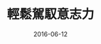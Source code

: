 ---
layout: post
title: "輕鬆駕馭意志力"
date: 2016-06-12
backgrounds:
    - https://3.bp.blogspot.com/-V2CsYyp07gI/V115OnvKPQI/AAAAAAAAFAo/61NnKx5ZPtwhDnPSfyEQcpFnx3hSYj0PACPcB/s1600/IMG_4115.JPG
thumb: https://1.bp.blogspot.com/-_qODk5e7zNs/WCg83-7bz4I/AAAAAAAAFwk/Mp6GarWfhPUmcgXOjjfcKeaQBcYcWkYawCKgB/s200/IMG_1252.JPG
category: 書摘
tags: [書摘, 意志力]
---